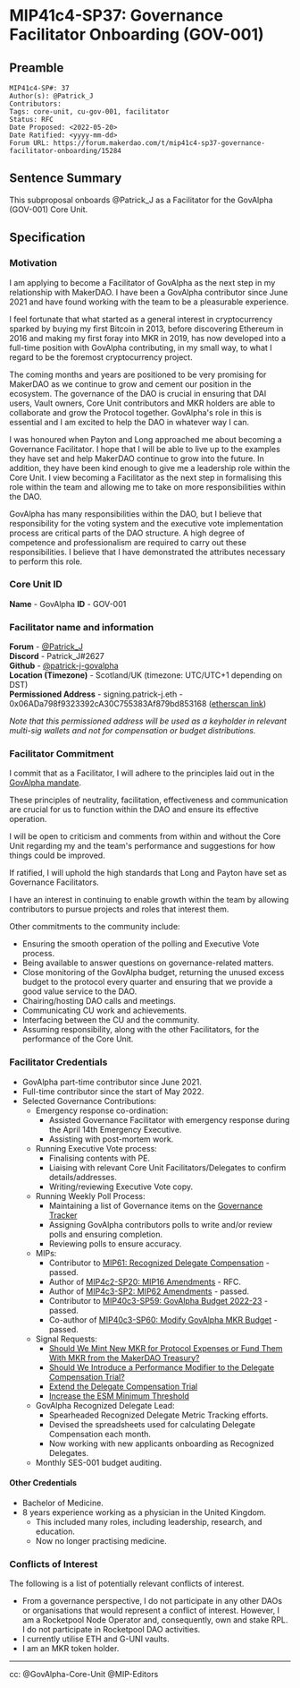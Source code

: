 # MIP41c4-SP37: Governance Facilitator Onboarding (GOV-001)

## Preamble

```
MIP41c4-SP#: 37
Author(s): @Patrick_J
Contributors:
Tags: core-unit, cu-gov-001, facilitator
Status: RFC
Date Proposed: <2022-05-20>
Date Ratified: <yyyy-mm-dd>
Forum URL: https://forum.makerdao.com/t/mip41c4-sp37-governance-facilitator-onboarding/15284
```

## Sentence Summary

This subproposal onboards @Patrick_J as a Facilitator for the GovAlpha (GOV-001) Core Unit.

## Specification

### Motivation

I am applying to become a Facilitator of GovAlpha as the next step in my relationship with MakerDAO. I have been a GovAlpha contributor since June 2021 and have found working with the team to be a pleasurable experience.

I feel fortunate that what started as a general interest in cryptocurrency sparked by buying my first Bitcoin in 2013, before discovering Ethereum in 2016 and making my first foray into MKR in 2019, has now developed into a full-time position with GovAlpha contributing, in my small way, to what I regard to be the foremost cryptocurrency project.

The coming months and years are positioned to be very promising for MakerDAO as we continue to grow and cement our position in the ecosystem. The governance of the DAO is crucial in ensuring that DAI users, Vault owners, Core Unit contributors and MKR holders are able to collaborate and grow the Protocol together. GovAlpha's role in this is essential and I am excited to help the DAO in whatever way I can.

I was honoured when Payton and Long approached me about becoming a Governance Facilitator. I hope that I will be able to live up to the examples they have set and help MakerDAO continue to grow into the future. In addition, they have been kind enough to give me a leadership role within the Core Unit. I view becoming a Facilitator as the next step in formalising this role within the team and allowing me to take on more responsibilities within the DAO.

GovAlpha has many responsibilities within the DAO, but I believe that responsibility for the voting system and the executive vote implementation process are critical parts of the DAO structure. A high degree of competence and professionalism are required to carry out these responsibilities. I believe that I have demonstrated the attributes necessary to perform this role.

### Core Unit ID

**Name** - GovAlpha
**ID** - GOV-001

### Facilitator name and information

**Forum** - [@Patrick_J](https://forum.makerdao.com/u/patrick_j/summary)  
**Discord** - Patrick_J#2627  
**Github** - [@patrick-j-govalpha](https://github.com/patrick-j-govalpha)  
**Location (Timezone)** - Scotland/UK (timezone: UTC/UTC+1 depending on DST)  
**Permissioned Address** - signing.patrick-j.eth - 0x06ADa798f9323392cA30C755383Af879bd853168 ([etherscan link](https://etherscan.io/address/0x06ADa798f9323392cA30C755383Af879bd853168))

*Note that this permissioned address will be used as a keyholder in relevant multi-sig wallets and not for compensation or budget distributions.*

### Facilitator Commitment

I commit that as a Facilitator, I will adhere to the principles laid out in the [GovAlpha mandate](https://forum.makerdao.com/t/mip39c2-sp3-governance-core-unit-gov-001/6348).

These principles of neutrality, facilitation, effectiveness and communication are crucial for us to function within the DAO and ensure its effective operation.

I will be open to criticism and comments from within and without the Core Unit regarding my and the team's performance and suggestions for how things could be improved.

If ratified, I will uphold the high standards that Long and Payton have set as Governance Facilitators.

I have an interest in continuing to enable growth within the team by allowing contributors to pursue projects and roles that interest them.

Other commitments to the community include:

* Ensuring the smooth operation of the polling and Executive Vote process.
* Being available to answer questions on governance-related matters.
* Close monitoring of the GovAlpha budget, returning the unused excess budget to the protocol every quarter and ensuring that we provide a good value service to the DAO.
* Chairing/hosting DAO calls and meetings.
* Communicating CU work and achievements.
* Interfacing between the CU and the community.
* Assuming responsibility, along with the other Facilitators, for the performance of the Core Unit.

### Facilitator Credentials

* GovAlpha part-time contributor since June 2021.
* Full-time contributor since the start of May 2022.
* Selected Governance Contributions:
    * Emergency response co-ordination:
        * Assisted Governance Facilitator with emergency response during the April 14th Emergency Executive.
        * Assisting with post-mortem work.
    * Running Executive Vote process:
        * Finalising contents with PE.
        * Liaising with relevant Core Unit Facilitators/Delegates to confirm details/addresses.
        * Writing/reviewing Executive Vote copy.
    * Running Weekly Poll Process:
        * Maintaining a list of Governance items on the [Governance Tracker](https://docs.google.com/spreadsheets/d/1LWNlv6hr8oXebk8rvXZBPRVDjN-3OrzI0IgLwBVk0vM/edit#gid=0)
        * Assigning GovAlpha contributors polls to write and/or review polls and ensuring completion.
        * Reviewing polls to ensure accuracy.
    * MIPs:
        * Contributor to [MIP61: Recognized Delegate Compensation](https://mips.makerdao.com/mips/details/MIP61) - passed.
        * Author of [MIP4c2-SP20: MIP16 Amendments](https://mips.makerdao.com/mips/details/MIP4c2SP20) - RFC.
        * Author of [MIP4c3-SP2: MIP62 Amendments](https://mips.makerdao.com/mips/details/MIP4c3SP2) - passed.
        * Contributor to [MIP40c3-SP59: GovAlpha Budget 2022-23](https://mips.makerdao.com/mips/details/MIP40c3SP59) - passed.
        * Co-author of [MIP40c3-SP60: Modify GovAlpha MKR Budget](https://mips.makerdao.com/mips/details/MIP40c3SP60) - passed.
    * Signal Requests:
        * [Should We Mint New MKR for Protocol Expenses or Fund Them With MKR from the MakerDAO Treasury?](https://forum.makerdao.com/t/signal-request-should-we-mint-new-mkr-for-protocol-expenses-or-fund-them-with-mkr-from-the-makerdao-treasury/11629)
        * [Should We Introduce a Performance Modifier to the Delegate Compensation Trial?](https://forum.makerdao.com/t/signal-request-should-we-introduce-a-performance-modifier-to-the-delegate-compensation-trial/11850)
        * [Extend the Delegate Compensation Trial](https://forum.makerdao.com/t/signal-request-extend-the-delegate-compensation-trial/12686/4)
        * [Increase the ESM Minimum Threshold](https://forum.makerdao.com/t/signal-request-increase-the-esm-minimum-threshold/15006)
    * GovAlpha Recognized Delegate Lead:
        * Spearheaded Recognized Delegate Metric Tracking efforts.
        * Devised the spreadsheets used for calculating Delegate Compensation each month.
        * Now working with new applicants onboarding as Recognized Delegates.
    * Monthly SES-001 budget auditing.

#### Other Credentials

* Bachelor of Medicine.
* 8 years experience working as a physician in the United Kingdom.
    * This included many roles, including leadership, research, and education.
    * Now no longer practising medicine.

### Conflicts of Interest

The following is a list of potentially relevant conflicts of interest.

- From a governance perspective, I do not participate in any other DAOs or organisations that would represent a conflict of interest. However, I am a Rocketpool Node Operator and, consequently, own and stake RPL. I do not participate in Rocketpool DAO activities.
- I currently utilise ETH and G-UNI vaults.
- I am an MKR token holder.

---

cc: @GovAlpha-Core-Unit @MIP-Editors

